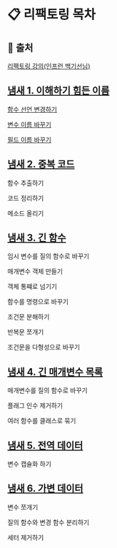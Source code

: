 
# 📋 리팩토링 목차

## 📌 출처
[리팩토링 강의(인프런 백기선님)](https://www.inflearn.com/course/%EB%A6%AC%ED%8C%A9%ED%86%A0%EB%A7%81)

## [냄새 1. 이해하기 힘든 이름](https://github.com/gzgzg2/refactoring/tree/main/src/main/java/me/whiteship/refactoring/_01_smell_mysterious_name)
[함수 선언 변경하기](https://github.com/gzgzg2/refactoring/tree/main/src/main/java/me/whiteship/refactoring/_01_smell_mysterious_name/_01_change_method_declaration)

[변수 이름 바꾸기](https://github.com/gzgzg2/refactoring/blob/main/src/main/java/me/whiteship/refactoring/_01_smell_mysterious_name/_02_rename_variable/README.md)

[필드 이름 바꾸기](https://github.com/gzgzg2/refactoring/tree/main/src/main/java/me/whiteship/refactoring/_01_smell_mysterious_name/_03_rename_field)

## [냄새 2. 중복 코드](https://github.com/gzgzg2/refactoring/tree/main/src/main/java/me/whiteship/refactoring/_02_duplicated_code)
함수 추출하기

코드 정리하기

메소드 올리기

## [냄새 3. 긴 함수](https://github.com/gzgzg2/refactoring/tree/main/src/main/java/me/whiteship/refactoring/_03_long_function)
임시 변수를 질의 함수로 바꾸기

매개변수 객체 만들기

객체 통쨰로 넘기기

함수를 명령으로 바꾸기

조건문 분해하기

반복문 쪼개기

조건문을 다형성으로 바꾸기


## [냄새 4. 긴 매개변수 목록](https://github.com/gzgzg2/refactoring/tree/main/src/main/java/me/whiteship/refactoring/_04_long_parameter_list)
매개변수를 질의 함수로 바꾸기

플래그 인수 제거하기

여러 함수를 클래스로 묶기

## [냄새 5. 전역 데이터](https://github.com/gzgzg2/refactoring/tree/main/src/main/java/me/whiteship/refactoring/_05_global_data)
변수 캡슐화 하기

## [냄새 6. 가변 데이터](https://github.com/gzgzg2/refactoring/tree/main/src/main/java/me/whiteship/refactoring/_06_mutable_data)
변수 쪼개기

질의 함수와 변경 함수 분리하기

세터 제거하기 
